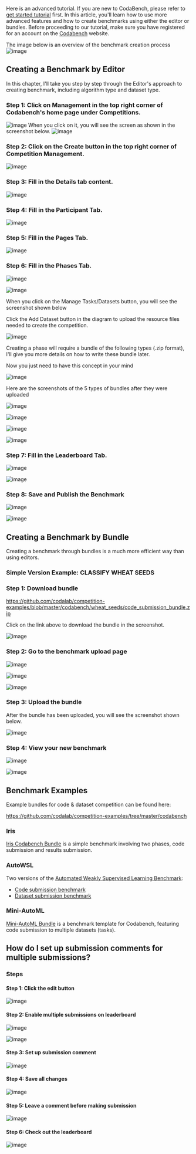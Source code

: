 
Here is an advanced tutorial. If you are new to CodaBench, please refer to [get started tutorial](https://github.com/codalab/codabench/wiki/Getting-started-with-Codabench) first.
In this article, you'll learn how to use more advanced features and how to create benchmarks using either the editor or bundles.
Before proceeding to our tutorial, make sure you have registered for an account on the [Codabench](https://www.codabench.org/) website.

The image below is an overview of the benchmark creation process
![image](../../_attachments/102429234-771d4b00-404d-11eb-9ec3-bc75d39d3194_17528513092407322.png)

## Creating a Benchmark by Editor

In this chapter, I'll take you step by step through the Editor's approach to creating benchmark, including algorithm type and dataset type.

### Step 1: Click on Management in the top right corner of Codabench's home page under Competitions.
![image](../../_attachments/102429989-a9c74380-404d-11eb-8b99-9e7829fe8678_17528513092920961.png)
When you click on it, you will see the screen as shown in the screenshot below.
![image](../../_attachments/102430225-b9468c80-404d-11eb-81f1-879138afad2c_175285130932125.png)

### Step 2: Click on the Create button in the top right corner of Competition Management.
![image](../../_attachments/102430591-d24f3d80-404d-11eb-8adf-1f562d2f9cb4_17528513093284764.png)

### Step 3: Fill in the Details tab content.

![image](../../_attachments/102431578-12aebb80-404e-11eb-8d07-d74e9de46280_17528513097437637.png)

### Step 4: Fill in the Participant Tab.

![image](../../_attachments/102431721-1d695080-404e-11eb-87a4-92a4b43b349c_1752851309399166.png)

### Step 5: Fill in the Pages Tab.

![image](../../_attachments/102431937-2c500300-404e-11eb-9a28-344f26d79013_17528513093988035.png)

### Step 6: Fill in the Phases Tab.

![image](../../_attachments/102432087-36720180-404e-11eb-9dda-a593d7a45af2_17528513094299598.png)

![image](../../_attachments/102432234-40940000-404e-11eb-8a3d-1e72b2688267_17528513094664094.png)

When you click on the Manage Tasks/Datasets button, you will see the screenshot shown below

Click the Add Dataset button in the diagram to upload the resource files needed to create the competition.

![image](../../_attachments/102432435-4d185880-404e-11eb-967f-1735f6a9f145_17528513094839308.png)

Creating a phase will require a bundle of the following types (.zip format), I'll give you more details on how to write these bundle later.

Now you just need to have this concept in your mind

![image](../../_attachments/102432573-56092a00-404e-11eb-9788-512586edd693_1752851309496168.png)

Here are the screenshots of the 5 types of bundles after they were uploaded

![image](../../_attachments/102432684-5e616500-404e-11eb-8b82-8ea332050cdf_17528513095790792.png)

![image](../../_attachments/102432819-67523680-404e-11eb-9032-b725058ffa3c_17528513102032712.png)

![image](../../_attachments/102432974-71743500-404e-11eb-95ef-84d39597a412_1752851309572427.png)

![image](../../_attachments/102433142-7b963380-404e-11eb-9ad0-035eb60d7f64_17528513096323566.png)

### Step 7: Fill in the Leaderboard Tab.

![image](../../_attachments/102433276-84870500-404e-11eb-8638-60eeab21fe8d_17528513096378942.png)

![image](../../_attachments/102433391-8c46a980-404e-11eb-871c-6d443be44062_1752851309654381.png)

### Step 8: Save and Publish the Benchmark

![image](../../_attachments/102433537-95377b00-404e-11eb-8649-57f70a830564_1752851309686341.png)

![image](../../_attachments/102433657-9cf71f80-404e-11eb-9aa0-d23cf595c7db_1752851309773052.png)



## Creating a Benchmark by Bundle

Creating a benchmark through bundles is a much more efficient way than using editors.

### Simple Version Example: CLASSIFY WHEAT SEEDS

### Step 1: Download bundle

https://github.com/codalab/competition-examples/blob/master/codabench/wheat_seeds/code_submission_bundle.zip

Click on the link above to download the bundle in the screenshot.

![image](../../_attachments/102433828-aa140e80-404e-11eb-9886-3f6960eb6a5e_17528513100792131.png)


### Step 2: Go to the benchmark upload page

![image](../../_attachments/102433943-b1d3b300-404e-11eb-9594-39de8566c6a0_17528513097862737.png)

![image](../../_attachments/102433960-bbf5b180-404e-11eb-8102-26c03d5084b8_17528513098046653.png)

![image](../../_attachments/102433974-c57f1980-404e-11eb-9b50-54b170755850_17528513098181317.png)


### Step 3: Upload the bundle

After the bundle has been uploaded, you will see the screenshot shown below.

![image](../../_attachments/102433995-ce6feb00-404e-11eb-95c9-2ed9e5d8bb54_1752851309822554.png)


### Step 4: View your new benchmark

![image](../../_attachments/102434012-d6c82600-404e-11eb-85dd-88338d7aa033_17528513098401737.png)

![image](../../_attachments/102434028-e182bb00-404e-11eb-9de8-002e4589db66_17528513099222646.png)



## Benchmark Examples

Example bundles for code & dataset competition can be found here:

https://github.com/codalab/competition-examples/tree/master/codabench

### Iris

[Iris Codabench Bundle](https://github.com/codalab/competition-examples/tree/master/codabench/iris) is a simple benchmark involving two phases, code submission and results submission.

### AutoWSL

Two versions of the [Automated Weakly Supervised Learning Benchmark](https://github.com/codalab/competition-examples/tree/master/codabench/autowsl):
- [Code submission benchmark](https://github.com/codalab/competition-examples/tree/master/codabench/autowsl/code_submission)
- [Dataset submission benchmark](https://github.com/codalab/competition-examples/tree/master/codabench/autowsl/dataset_submission)

### Mini-AutoML

[Mini-AutoML Bundle](https://github.com/codalab/competition-examples/tree/master/codabench/mini-automl) is a benchmark template for Codabench, featuring code submission to multiple datasets (tasks).


## How do I set up submission comments for multiple submissions?

### Steps

#### Step 1: Click the edit button

![image](../../_attachments/102434058-f5c6b800-404e-11eb-98e2-88ee12195d7a_17528513098936615.png)


#### Step 2: Enable multiple submissions on leaderboard

![image](../../_attachments/102434073-fcedc600-404e-11eb-859c-658fdc57bb37_17528513098851938.png)

![image](../../_attachments/102434089-04ad6a80-404f-11eb-9f70-faa80fa8b6ba_17528513099604332.png)

#### Step 3: Set up submission comment

![image](../../_attachments/102434105-0e36d280-404f-11eb-99b1-dae0127cb941_1752851309982288.png)

#### Step 4: Save all changes

![image](../../_attachments/102434120-168f0d80-404f-11eb-91e1-04f52a7dd77a_1752851309963938.png)

#### Step 5: Leave a comment before making submission

![image](../../_attachments/102434132-1d1d8500-404f-11eb-8370-11fe623f3d2f_17528513103749812.png)

#### Step 6: Check out the leaderboard

![image](../../_attachments/102434153-27d81a00-404f-11eb-9aea-86763cc0d631_17528513100395033.png)

